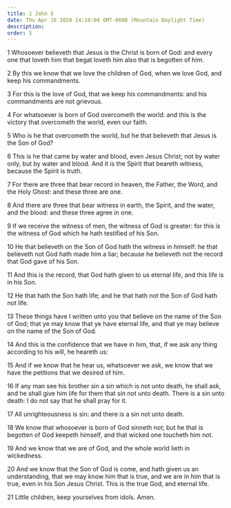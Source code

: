 ```yaml
---
title: 1 John 5
date: Thu Apr 16 2020 14:10:04 GMT-0600 (Mountain Daylight Time)
description: 
order: 5
---
```


<p>
  1 Whosoever believeth that Jesus is the Christ is born of God: and every one
  that loveth him that begat loveth him also that is begotten of him.
</p>
<p>
  2 By this we know that we love the children of God, when we love God, and keep
  his commandments.
</p>
<p>
  3 For this is the love of God, that we keep his commandments: and his
  commandments are not grievous.
</p>
<p>
  4 For whatsoever is born of God overcometh the world: and this is the victory
  that overcometh the world, even our faith.
</p>
<p>
  5 Who is he that overcometh the world, but he that believeth that Jesus is the
  Son of God?
</p>
<p>
  6 This is he that came by water and blood, even Jesus Christ; not by water
  only, but by water and blood. And it is the Spirit that beareth witness,
  because the Spirit is truth.
</p>
<p>
  7 For there are three that bear record in heaven, the Father, the Word, and
  the Holy Ghost: and these three are one.
</p>
<p>
  8 And there are three that bear witness in earth, the Spirit, and the water,
  and the blood: and these three agree in one.
</p>
<p>
  9 If we receive the witness of men, the witness of God is greater: for this is
  the witness of God which he hath testified of his Son.
</p>
<span></span>
<p>
  10 He that believeth on the Son of God hath the witness in himself: he that
  believeth not God hath made him a liar; because he believeth not the record
  that God gave of his Son.
</p>
<p>
  11 And this is the record, that God hath given to us eternal life, and this
  life is in his Son.
</p>
<p>
  12 He that hath the Son hath life; and he that hath not the Son of God hath
  not life.
</p>
<p>
  13 These things have I written unto you that believe on the name of the Son of
  God; that ye may know that ye have eternal life, and that ye may believe on
  the name of the Son of God.
</p>
<p>
  14 And this is the confidence that we have in him, that, if we ask any thing
  according to his will, he heareth us:
</p>
<p>
  15 And if we know that he hear us, whatsoever we ask, we know that we have the
  petitions that we desired of him.
</p>
<p>
  16 If any man see his brother sin a sin which is not unto death, he shall ask,
  and he shall give him life for them that sin not unto death. There is a sin
  unto death: I do not say that he shall pray for it.
</p>
<p>17 All unrighteousness is sin: and there is a sin not unto death.</p>
<p>
  18 We know that whosoever is born of God sinneth not; but he that is begotten
  of God keepeth himself, and that wicked one toucheth him not.
</p>
<p>
  19 And we know that we are of God, and the whole world lieth in wickedness.
</p>
<p>
  20 And we know that the Son of God is come, and hath given us an
  understanding, that we may know him that is true, and we are in him that is
  true, even in his Son Jesus Christ. This is the true God, and eternal life.
</p>
<p>21 Little children, keep yourselves from idols. Amen.</p>
